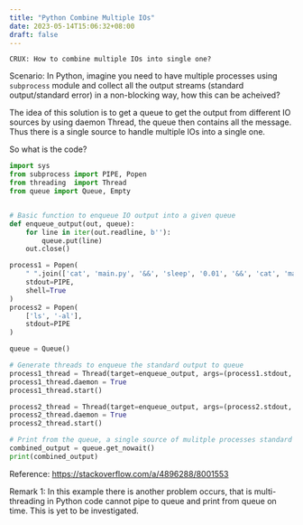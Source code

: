 ```yaml
---
title: "Python Combine Multiple IOs"
date: 2023-05-14T15:06:32+08:00
draft: false
---
```

```CRUX: How to combine multiple IOs into single one?```

Scenario: In Python, imagine you need to have multiple processes using `subprocess` module and collect all the output streams (standard output/standard error) in a non-blocking way, how this can be acheived?

The idea of this solution is to get a queue to get the output from different IO sources by using daemon Thread, the queue then contains all the message. Thus there is a single source to handle multiple IOs into a single one.

So what is the code?

```python
import sys
from subprocess import PIPE, Popen
from threading  import Thread
from queue import Queue, Empty


# Basic function to enqueue IO output into a given queue
def enqueue_output(out, queue):
    for line in iter(out.readline, b''):
        queue.put(line)
    out.close()

process1 = Popen(
    " ".join(['cat', 'main.py', '&&', 'sleep', '0.01', '&&', 'cat', 'main.py']),
    stdout=PIPE,
    shell=True
)
process2 = Popen(
    ['ls', '-al'],
    stdout=PIPE
)

queue = Queue()

# Generate threads to enqueue the standard output to queue
process1_thread = Thread(target=enqueue_output, args=(process1.stdout, queue,))
process1_thread.daemon = True
process1_thread.start()

process2_thread = Thread(target=enqueue_output, args=(process2.stdout, queue,))
process2_thread.daemon = True
process2_thread.start()

# Print from the queue, a single source of mulitple processes standard output
combined_output = queue.get_nowait()
print(combined_output)
```

Reference: https://stackoverflow.com/a/4896288/8001553



Remark 1: In this example there is another problem occurs, that is multi-threading in Python code cannot pipe to queue and print from queue on time. This is yet to be investigated.
